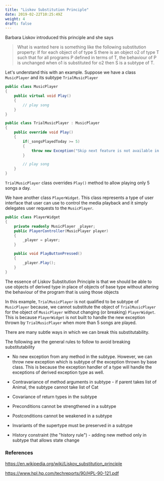 ```yaml
---
title: "Liskov Substitution Principle"
date: 2019-02-22T10:25:49Z
weight: 4
draft: false
---
```


Barbara Liskov introduced this principle and she says

> What is wanted here is something like the following substitution property: If for each object o1 of type S there is an object o2 of type T such that for all programs P defined in terms of T, the behaviour of P is unchanged when o1 is substituted for o2 then S is a subtype of T.

Let's understand this with an example. Suppose we have a class `MusicPlayer` and its subtype `TrialMusicPlayer`

``` csharp
public class MusicPlayer
{
    public virtual void Play()
    {
        // play song
    }
}
```

``` csharp
public class TrialMusicPlayer : MusicPlayer
{
    public override void Play()
    {
        if(_songsPlayedToday >= 5)
        {
            throw new Exception("Skip next feature is not available in Trial player");
        }

        // play song
    }
}
```

`TrialMusicPlayer` class overrides `Play()` method to allow playing only 5 songs a day.

We have another class `PlayerWidget`. This class represents a type of user interface that user can use to control the media playback and it simply delegates user requests to the `MusicPlayer`.

``` csharp
public class PlayerWidget
{
    private readonly MusicPlayer _player;
    public PlayerController(MusicPlayer player)
    {
        _player = player;
    }

    public void PlayButtonPressed()
    {
        _player.Play();
    }
}
```

The essence of Liskov Substitution Principle is that we should be able to use objects of derived type in place of objects of base type without altering the behaviour of the program that is using those objects

In this example, `TrialMusicPlayer` is not qualified to be subtype of `MusicPlayer` because, we cannot substitute the object of `TrialMusicPlayer` for the object of `MusicPlayer` without changing (or breaking) `PlayerWidget`. This is because `PlayerWidget` is not built to handle the new exception thrown by `TrialMusicPlayer` when more than 5 songs are played.

There are many subtle ways in which we can break this substitutability. 

The following are the general rules to follow to avoid breaking substitutability

* No new exception from any method in the subtype. However, we can throw new exception which is subtype of the exception thrown by base class. This is because the exception handler of a type will handle the exceptions of derived exception type as well.

* Contravariance of method arguments in subtype - if parent takes list of Animal, the subtype cannot take list of Cat

* Covariance of return types in the subtype

* Preconditions cannot be strengthened in a subtype

* Postconditions cannot be weakened in a subtype

* Invariants of the supertype must be preserved in a subtype

* History constraint (the "history rule") - adding new method only in subtype that allows state change


### References

https://en.wikipedia.org/wiki/Liskov_substitution_principle

https://www.hpl.hp.com/techreports/90/HPL-90-121.pdf